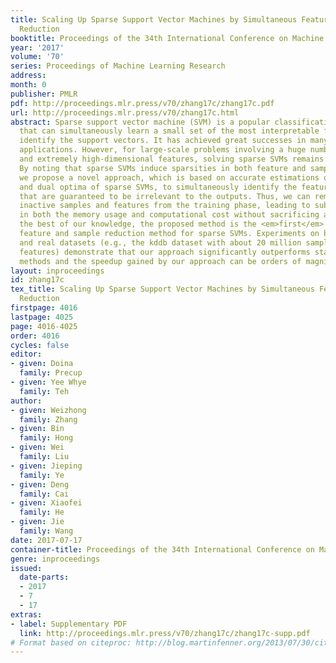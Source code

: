 ```yaml
---
title: Scaling Up Sparse Support Vector Machines by Simultaneous Feature and Sample
  Reduction
booktitle: Proceedings of the 34th International Conference on Machine Learning
year: '2017'
volume: '70'
series: Proceedings of Machine Learning Research
address: 
month: 0
publisher: PMLR
pdf: http://proceedings.mlr.press/v70/zhang17c/zhang17c.pdf
url: http://proceedings.mlr.press/v70/zhang17c.html
abstract: Sparse support vector machine (SVM) is a popular classification technique
  that can simultaneously learn a small set of the most interpretable features and
  identify the support vectors. It has achieved great successes in many real-world
  applications. However, for large-scale problems involving a huge number of samples
  and extremely high-dimensional features, solving sparse SVMs remains challenging.
  By noting that sparse SVMs induce sparsities in both feature and sample spaces,
  we propose a novel approach, which is based on accurate estimations of the primal
  and dual optima of sparse SVMs, to simultaneously identify the features and samples
  that are guaranteed to be irrelevant to the outputs. Thus, we can remove the identified
  inactive samples and features from the training phase, leading to substantial savings
  in both the memory usage and computational cost without sacrificing accuracy. To
  the best of our knowledge, the proposed method is the <em>first</em> <em>static</em>
  feature and sample reduction method for sparse SVMs. Experiments on both synthetic
  and real datasets (e.g., the kddb dataset with about 20 million samples and 30 million
  features) demonstrate that our approach significantly outperforms state-of-the-art
  methods and the speedup gained by our approach can be orders of magnitude.
layout: inproceedings
id: zhang17c
tex_title: Scaling Up Sparse Support Vector Machines by Simultaneous Feature and Sample
  Reduction
firstpage: 4016
lastpage: 4025
page: 4016-4025
order: 4016
cycles: false
editor:
- given: Doina
  family: Precup
- given: Yee Whye
  family: Teh
author:
- given: Weizhong
  family: Zhang
- given: Bin
  family: Hong
- given: Wei
  family: Liu
- given: Jieping
  family: Ye
- given: Deng
  family: Cai
- given: Xiaofei
  family: He
- given: Jie
  family: Wang
date: 2017-07-17
container-title: Proceedings of the 34th International Conference on Machine Learning
genre: inproceedings
issued:
  date-parts:
  - 2017
  - 7
  - 17
extras:
- label: Supplementary PDF
  link: http://proceedings.mlr.press/v70/zhang17c/zhang17c-supp.pdf
# Format based on citeproc: http://blog.martinfenner.org/2013/07/30/citeproc-yaml-for-bibliographies/
---
```

